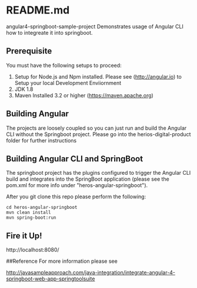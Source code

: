 # README.md

angular4-springboot-sample-project 
Demonstrates usage of Angular CLI how to integreate it into springboot.

## Prerequisite
You must have the following setups to proceed:

1. Setup for Node.js and Npm installed. 
	Please see (http://angular.io) to Setup your local Development Enviiornment
2. JDK 1.8
3. Maven Installed 3.2 or higher (https://maven.apache.org)

## Building Angular

The projects are loosely coupled so you can just run and build the Angular CLI without the Springboot project.  Please go into the herios-digital-product folder for further instructions  

## Building Angular CLI and SpringBoot

The springboot project has the plugins configured to trigger the Angular CLI build and integrates into the SpringBoot application (please see the pom.xml for more info under "heros-angular-springboot").  

After you git clone this repo please perform the following:

```linux
cd heros-angular-springboot
mvn clean install
mvn spring-boot:run
```

## Fire it Up!

http://localhost:8080/

##Reference
For more information please see

http://javasampleapproach.com/java-integration/integrate-angular-4-springboot-web-app-springtoolsuite

